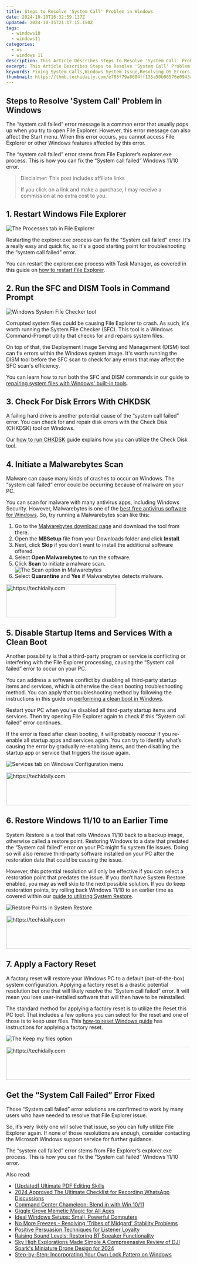 ```yaml
---
title: Steps to Resolve 'System Call' Problem in Windows
date: 2024-10-10T16:32:59.137Z
updated: 2024-10-15T21:17:15.150Z
tags:
  - windows10
  - windows11
categories:
  - os
  - windows 11
description: This Article Describes Steps to Resolve 'System Call' Problem in Windows
excerpt: This Article Describes Steps to Resolve 'System Call' Problem in Windows
keywords: Fixing System Calls,Windows System Issue,Resolving OS Errors,Stop System Fault,Troubleshooting Call,Debugging WinErrors,Overcoming 'System' Glitches
thumbnail: https://thmb.techidaily.com/e788f79a8684ff135a50b06576e0943a8c2779cab90284e9a264c3a4912b0271.png
---
```


## Steps to Resolve 'System Call' Problem in Windows

 The “system call failed” error message is a common error that usually pops up when you try to open File Explorer. However, this error message can also affect the Start menu. When this error occurs, you cannot access File Explorer or other Windows features affected by this error.

 The “system call failed” error stems from File Explorer’s explorer.exe process. This is how you can fix the “System call failed” Windows 11/10 error.

>  Disclaimer: This post includes affiliate links
>
>  If you click on a link and make a purchase, I may receive a commission at no extra cost to you.
>

## 1\. Restart Windows File Explorer

![The Processes tab in File Explorer](https://static1.makeuseofimages.com/wordpress/wp-content/uploads/2023/07/the-restart-option2.jpg)

 Restarting the explorer.exe process can fix the “System call failed” error. It's a really easy and quick fix, so it's a good starting point for troubleshooting the “system call failed” error.

 You can restart the explorer.exe process with Task Manager, as covered in this guide on [how to restart File Explorer](https://www.makeuseof.com/ways-to-restart-file-explorer-windows-10/).

## 2\. Run the SFC and DISM Tools in Command Prompt

![Windows System File Checker tool](https://static1.makeuseofimages.com/wordpress/wp-content/uploads/2023/07/sfc-scannow.jpg)

 Corrupted system files could be causing File Explorer to crash. As such, it's worth running the System File Checker (SFC). This tool is a Windows Command-Prompt utility that checks for and repairs system files.

 On top of that, the Deployment Image Serving and Management (DISM) tool can fix errors within the Windows system image. It's worth running the DISM tool before the SFC scan to check for any errors that may affect the SFC scan's efficiency.

 You can learn how to run both the SFC and DISM commands in our guide to [repairing system files with Windows' built-in tools](https://www.makeuseof.com/windows-built-in-repair-tools/).

## 3\. Check For Disk Errors With CHKDSK

 A failing hard drive is another potential cause of the “system call failed” error. You can check for and repair disk errors with the Check Disk (CHKDSK) tool on Windows.

 Our [how to run CHKDSK](https://www.makeuseof.com/sir-mini-how-to-run-chkdsk-in-windows-10/#:~:text=In%20Command%20Prompt%2C%20type%20chkdsk,let%20it%20do%20its%20work.) guide explains how you can utilize the Check Disk tool.

## 4\. Initiate a Malwarebytes Scan

 Malware can cause many kinds of crashes to occur on Windows. The “system call failed” error could be occurring because of malware on your PC.

 You can scan for malware with many antivirus apps, including Windows Security. However, Malwarebytes is one of the [best free antivirus software for Windows](https://www.makeuseof.com/tag/ten-best-antivirus-programs/). So, try running a Malwarebytes scan like this:

1. Go to the [Malwarebytes download page](https://www.anrdoezrs.net/links/7251228/type/dlg/sid/UUmuoUeUpU2028435/https://www.malwarebytes.com/mwb-download) and download the tool from there.
2. Open the **MBSetup** file from your Downloads folder and click **Install**.
3. Next, click **Skip** if you don’t want to install the additional software offered.
4. Select **Open Malwarebytes** to run the software.
5. Click **Scan** to initiate a malware scan.  
![The Scan option in Malwarebytes](https://static1.makeuseofimages.com/wordpress/wp-content/uploads/2023/07/the-scan-option.jpg)
6. Select **Quarantine** and **Yes** if Malwarebytes detects malware.

<!-- affiliate ads begin -->
<a href="https://malaysia-healthcare-travel-council.pxf.io/c/5597632/1557742/17382" target="_top" id="1557742">
  <img src="//a.impactradius-go.com/display-ad/17382-1557742" border="0" alt="https://techidaily.com" width="300" height="90"/>
</a>
<img height="0" width="0" src="https://malaysia-healthcare-travel-council.pxf.io/i/5597632/1557742/17382" style="position:absolute;visibility:hidden;" border="0" />
<!-- affiliate ads end -->

## 5\. Disable Startup Items and Services With a Clean Boot

 Another possibility is that a third-party program or service is conflicting or interfering with the File Explorer processing, causing the “System call failed” error to occur on your PC.

 You can address a software conflict by disabling all third-party startup items and services, which is otherwise the clean booting troubleshooting method. You can apply that troubleshooting method by following the instructions in this guide on [performing a clean boot in Windows](https://www.makeuseof.com/how-perform-clean-boot-windows-10/).

 Restart your PC when you’ve disabled all third-party startup items and services. Then try opening File Explorer again to check if this “System call failed” error continues.

 If the error is fixed after clean booting, it will probably reoccur if you re-enable all startup apps and services again. You can try to identify what’s causing the error by gradually re-enabling items, and then disabling the startup app or service that triggers the issue again.

![Services tab on Windows Configuration menu](https://static1.makeuseofimages.com/wordpress/wp-content/uploads/2023/07/the-services-tab5.jpg)

<!-- affiliate ads begin -->
<a href="https://appsumo.8odi.net/c/5597632/2105874/7443" target="_top" id="2105874">
  <img src="//a.impactradius-go.com/display-ad/7443-2105874" border="0" alt="https://techidaily.com" width="728" height="90"/>
</a>
<img height="0" width="0" src="https://appsumo.8odi.net/i/5597632/2105874/7443" style="position:absolute;visibility:hidden;" border="0" />
<!-- affiliate ads end -->

## 6\. Restore Windows 11/10 to an Earlier Time

 System Restore is a tool that rolls Windows 11/10 back to a backup image, otherwise called a restore point. Restoring Windows to a date that predated the “System call failed” error on your PC might fix system file issues. Doing so will also remove third-party software installed on your PC after the restoration date that could be causing the issue.

 However, this potential resolution will only be effective if you can select a restoration point that predates the issue. If you don’t have System Restore enabled, you may as well skip to the next possible solution. If you do keep restoration points, try rolling back Windows 11/10 to an earlier time as covered within our [guide to utilizing System Restore](https://www.makeuseof.com/use-system-restore-windows/).

![Restore Points in System Restore](https://static1.makeuseofimages.com/wordpress/wp-content/uploads/2023/06/restore-points-in-system-restore.jpg)

<!-- affiliate ads begin -->
<a href="https://appsumo.8odi.net/c/5597632/2123734/7443" target="_top" id="2123734">
  <img src="//a.impactradius-go.com/display-ad/7443-2123734" border="0" alt="https://techidaily.com" width="728" height="90"/>
</a>
<img height="0" width="0" src="https://appsumo.8odi.net/i/5597632/2123734/7443" style="position:absolute;visibility:hidden;" border="0" />
<!-- affiliate ads end -->

## 7\. Apply a Factory Reset

 A factory reset will restore your Windows PC to a default (out-of-the-box) system configuration. Applying a factory reset is a drastic potential resolution but one that will likely resolve the “System call failed” error. It will mean you lose user-installed software that will then have to be reinstalled.

 The standard method for applying a factory reset is to utilize the Reset this PC tool. That includes a few options you can select for the reset and one of those is to keep user files. This [how-to reset Windows guide](http://www.makeuseof.com/tag/4-ways-factory-reset-windows-computer/) has instructions for applying a factory reset.

![The Keep my files option](https://static1.makeuseofimages.com/wordpress/wp-content/uploads/2023/07/reset-this-pc-tool4.jpg)

<!-- affiliate ads begin -->
<a href="https://appsumo.8odi.net/c/5597632/2123738/7443" target="_top" id="2123738">
  <img src="//a.impactradius-go.com/display-ad/7443-2123738" border="0" alt="https://techidaily.com" width="600" height="90"/>
</a>
<img height="0" width="0" src="https://appsumo.8odi.net/i/5597632/2123738/7443" style="position:absolute;visibility:hidden;" border="0" />
<!-- affiliate ads end -->

## Get the “System Call Failed” Error Fixed

 Those “System call failed” error solutions are confirmed to work by many users who have needed to resolve that File Explorer issue.

 So, it’s very likely one will solve that issue, so you can fully utilize File Explorer again. If none of those resolutions are enough, consider contacting the Microsoft Windows support service for further guidance.

 The “system call failed” error stems from File Explorer’s explorer.exe process. This is how you can fix the “System call failed” Windows 11/10 error.

<span class="atpl-alsoreadstyle">Also read:</span>
<div><ul>
<li><a href="https://vp-tips.techidaily.com/updated-ultimate-pdf-editing-skills/"><u>[Updated] Ultimate PDF Editing Skills</u></a></li>
<li><a href="https://on-screen-recording.techidaily.com/2024-approved-the-ultimate-checklist-for-recording-whatsapp-discussions/"><u>2024 Approved The Ultimate Checklist for Recording WhatsApp Discussions</u></a></li>
<li><a href="https://win11.techidaily.com/command-center-chameleon-blend-in-with-win-1011/"><u>Command Center Chameleon: Blend in with Win 10/11</u></a></li>
<li><a href="https://extra-resources.techidaily.com/giggle-grove-memetic-magic-for-all-ages/"><u>Giggle Grove Memetic Magic for All Ages</u></a></li>
<li><a href="https://win11.techidaily.com/ideal-windows-setups-small-powerful-computers/"><u>Ideal Windows Setups: Small, Powerful Computers</u></a></li>
<li><a href="https://win-blog.techidaily.com/no-more-freezes-resolving-tribes-of-midgard-stability-problems/"><u>No More Freezes - Resolving 'Tribes of Midgard' Stability Problems</u></a></li>
<li><a href="https://youtube-videos.techidaily.com/positive-persuasion-techniques-for-listener-loyalty/"><u>Positive Persuasion Techniques for Listener Loyalty</u></a></li>
<li><a href="https://win11.techidaily.com/raising-sound-levels-restoring-bt-speaker-functionality/"><u>Raising Sound Levels: Restoring BT Speaker Functionality</u></a></li>
<li><a href="https://vp-tips.techidaily.com/sky-high-explorations-made-simple-a-compreenasive-review-of-dji-sparks-miniature-drone-design-for-2024/"><u>Sky High Explorations Made Simple A Compreenasive Review of DJI Spark's Miniature Drone Design for 2024</u></a></li>
<li><a href="https://win11.techidaily.com/step-by-step-incorporating-your-own-lock-pattern-on-windows/"><u>Step-by-Step: Incorporating Your Own Lock Pattern on Windows</u></a></li>
</ul></div>

<ins class="adsbygoogle"
      style="display:block"
      data-ad-client="ca-pub-7571918770474297"
      data-ad-slot="8358498916"
      data-ad-format="auto"
      data-full-width-responsive="true"></ins>
    